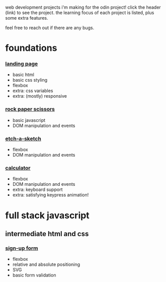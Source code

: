 web development projects i'm making for the odin project! click the header (link) to see the project. the learning focus of each project is listed, plus some extra features.

feel free to reach out if there are any bugs. 

# foundations

### [landing page](https://naomitzhao.github.io/top-projects/landing-page/)
- basic html
- basic css styling
- flexbox
- extra: css variables
- extra: (mostly) responsive

### [rock paper scissors](https://naomitzhao.github.io/top-projects/rock-paper-scissors/)
- basic javascript
- DOM manipulation and events

### [etch-a-sketch](https://naomitzhao.github.io/top-projects/etch-a-sketch/)
- flexbox
- DOM manipulation and events

### [calculator](https://naomitzhao.github.io/top-projects/calculator/)
- flexbox
- DOM manipulation and events
- extra: keyboard support
- extra: satisfying keypress animation!

# full stack javascript

## intermediate html and css

### [sign-up form](https://naomitzhao.github.io/top-projects/sign-up-form/)
- flexbox
- relative and absolute positioning
- SVG
- basic form validation
